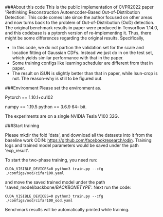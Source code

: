 ###About this code
This is the public implementation of CVPR2022 paper 
'Rethinking Reconstruction Autoencoder-Based Out-of-Distribution Detection'.
This code comes late since the author focused on other areas and now turns back 
to the problem of Out-of-Distribution (OoD) detection. The original benchmark results in paper 
were produced in Tensorflow 1.14.0, and this codebase is a pytorch version of 
re-implementing it. Thus, there might be some differences regarding the 
original results. Specifically, 

* In this code, we do not partion the validation set for the scale and location fitting of Gaussian CDFs.
Instead we just do in on the test set, which yields similar performance with that in the paper.
* Some training configs like learning scheduler are different from that in paper.
* The result on iSUN is slightly better than that in paper, while lsun-crop is not. The reason-why is still to be figured out. 

###Environment
Please set the environment as.

Pytorch == 1.10.1+cu102 

numpy == 1.19.5 python == 3.6.9 64- bit.

The experiments are on a single NVIDIA Tesla V100 32G.


###Start training

Please mkdir the fold 'data', and download all the datasets into it from the baseline work ODIN: https://github.com/facebookresearch/odin. Training logs and trained model parameters would be saved under the path 'exp_result'.

To start the two-phase training, you need run:

```
CUDA_VISIBLE_DEVICES=0 python3 train.py --cfg ./configs/ood/cifar100.yaml
```
and move the saved trained model under the path 'saved_model/backbone/$BACKBONETYPE$'. Next run the code:

```
CUDA_VISIBLE_DEVICES=0 python3 train.py --cfg ./configs/ood/cifar100_ood.yaml
```
Benchmark results will be automatically printed while training.

